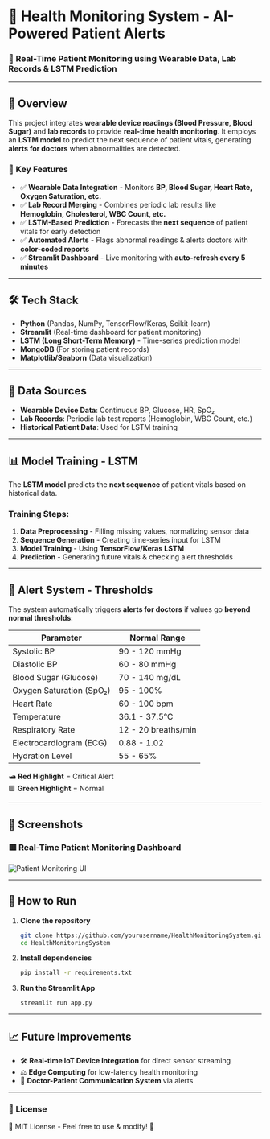 # 🏥 Health Monitoring System - AI-Powered Patient Alerts

### 🚀 Real-Time Patient Monitoring using Wearable Data, Lab Records & LSTM Prediction

---

## 📌 Overview
This project integrates **wearable device readings (Blood Pressure, Blood Sugar)** and **lab records** to provide **real-time health monitoring**. It employs an **LSTM model** to predict the next sequence of patient vitals, generating **alerts for doctors** when abnormalities are detected.  

### 🔑 Key Features
- ✅ **Wearable Data Integration** - Monitors **BP, Blood Sugar, Heart Rate, Oxygen Saturation, etc.**  
- ✅ **Lab Record Merging** - Combines periodic lab results like **Hemoglobin, Cholesterol, WBC Count, etc.**  
- ✅ **LSTM-Based Prediction** - Forecasts the **next sequence** of patient vitals for early detection  
- ✅ **Automated Alerts** - Flags abnormal readings & alerts doctors with **color-coded reports**  
- ✅ **Streamlit Dashboard** - Live monitoring with **auto-refresh every 5 minutes**  

---

## 🛠️ Tech Stack
- **Python** (Pandas, NumPy, TensorFlow/Keras, Scikit-learn)  
- **Streamlit** (Real-time dashboard for patient monitoring)  
- **LSTM (Long Short-Term Memory)** - Time-series prediction model  
- **MongoDB** (For storing patient records)  
- **Matplotlib/Seaborn** (Data visualization)  

---

## 📂 Data Sources
- **Wearable Device Data**: Continuous BP, Glucose, HR, SpO₂  
- **Lab Records**: Periodic lab test reports (Hemoglobin, WBC Count, etc.)  
- **Historical Patient Data**: Used for LSTM training  

---

## 📊 Model Training - LSTM
The **LSTM model** predicts the **next sequence** of patient vitals based on historical data.  
### Training Steps:
1. **Data Preprocessing** - Filling missing values, normalizing sensor data  
2. **Sequence Generation** - Creating time-series input for LSTM  
3. **Model Training** - Using **TensorFlow/Keras LSTM**  
4. **Prediction** - Generating future vitals & checking alert thresholds  

---

## 🚨 Alert System - Thresholds
The system automatically triggers **alerts for doctors** if values go **beyond normal thresholds**:

| Parameter              | Normal Range |
|------------------------|--------------|
| Systolic BP           | 90 - 120 mmHg |
| Diastolic BP          | 60 - 80 mmHg  |
| Blood Sugar (Glucose) | 70 - 140 mg/dL |
| Oxygen Saturation (SpO₂) | 95 - 100% |
| Heart Rate            | 60 - 100 bpm |
| Temperature           | 36.1 - 37.5°C |
| Respiratory Rate      | 12 - 20 breaths/min |
| Electrocardiogram (ECG) | 0.88 - 1.02 |
| Hydration Level       | 55 - 65% |

🛥️ **Red Highlight** = Critical Alert  
🟩 **Green Highlight** = Normal  

---

## 📸 Screenshots
### 🟥 Real-Time Patient Monitoring Dashboard
![Patient Monitoring UI](https://your-image-link.png)

---

## 🚀 How to Run
1. **Clone the repository**
   ```bash
   git clone https://github.com/yourusername/HealthMonitoringSystem.git
   cd HealthMonitoringSystem
   ```
2. **Install dependencies**
   ```bash
   pip install -r requirements.txt
   ```
3. **Run the Streamlit App**
   ```bash
   streamlit run app.py
   ```

---

## 📈 Future Improvements
- 🛠️ **Real-time IoT Device Integration** for direct sensor streaming  
- ⚖️ **Edge Computing** for low-latency health monitoring  
- 📢 **Doctor-Patient Communication System** via alerts  

---


### 📜 License
🔖 MIT License - Feel free to use & modify! 🚀

